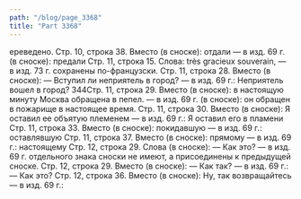 ```yaml
---
path: "/blog/page_3368"
title: "Part 3368"
---
```


ереведено.
Стр. 10, строка 38.
Вместо (в сноске): отдали — в изд. 69 г. (в сноске): предали
Стр. 11, строка 15.
Слова: très gracieux souverain, — в изд. 73 г. сохранены по-французски.
Стр. 11, строка 28.
Вместо (в сноске): — Вступил ли неприятель в город? — в изд. 69 г.: Неприятель вошел в город?
344Стр. 11, строка 29.
Вместо (в сноске): в настоящую минуту Москва обращена в пепел. — в изд. 69 г. (в сноске): он обращен в пожарище в настоящее время.
Стр. 11, строка 30.
Вместо (в сноске): Я оставил ее объятую племенем — в изд. 69 г.: Я оставил его в пламени
Стр. 11, строка 33.
Вместо (в сноске): покидавшую — в изд. 69 г.: оставлявшую
Стр. 11, строка 37.
Вместо (в сноске): прямому — в изд. 69 г.: настоящему
Стр. 12, строка 29.
Слова (в сноске): — Как это? — в изд. 69 г. отдельного знака сноски не имеют, а присоединены к предыдущей сноске.
Стр. 12, строка 29.
Вместо (в сноске): — Как так? — в изд. 69 г.: — Как это?
Стр. 12, строка 36.
Вместо (в сноске): Ну, так возвращайтесь — в изд. 69 г.:
